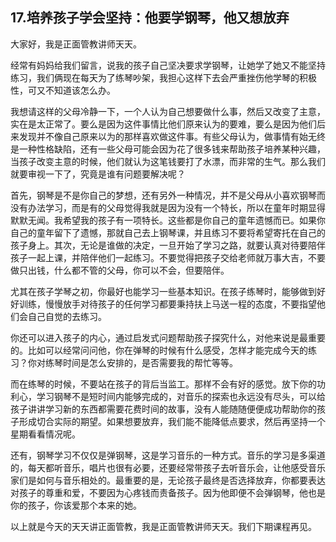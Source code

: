 ## 17.培养孩子学会坚持：他要学钢琴，他又想放弃
大家好，我是正面管教讲师天天。


经常有妈妈给我们留言，说我的孩子自己坚决要求学钢琴，让她学了她又不能坚持练习，我们俩现在每天为了练琴吵架，我担心这样下去会严重挫伤他学琴的积极性，可又不知道该怎么办。


我想请这样的父母冷静一下，一个人认为自己想要做什么事，然后又改变了主意，实在是太正常了。要么是因为这件事情比他们原来认为的要难，要么是因为他们后来发现并不像自己原来以为的那样喜欢做这件事。有些父母认为，做事情有始无终是一种性格缺陷，还有一些父母可能会因为花了很多钱来帮助孩子培养某种兴趣，当孩子改变主意的时候，他们就认为这笔钱要打了水漂，而非常的生气。那么我们就要审视一下了，究竟是谁有问题要解决呢？


首先，钢琴是不是你自己的梦想，还有另外一种情况，并不是父母从小喜欢钢琴而没有办法学习，而是有的父母觉得我就是因为没有一个特长，所以在童年时期显得默默无闻。我希望我的孩子有一项特长。这些都是你自己的童年遗憾而已。如果你自己的童年留下了遗憾，那就自己去上钢琴课，并且练习不要将希望寄托在自己的孩子身上。其次，无论是谁做的决定，一旦开始了学习之路，就要认真对待要陪伴孩子一起上课，并陪伴他们一起练习。不要觉得把孩子交给老师就万事大吉，不要做只出钱，什么都不管的父母，你可以不会，但要陪伴。


尤其在孩子学琴之初，你最好也能学习一些基本知识。在孩子练琴时，能够做到好好训练，慢慢放手对待孩子的任何学习都要秉持扶上马送一程的态度，不要指望他们会自己自觉的去练习。


你还可以进入孩子的内心，通过启发式问题帮助孩子探究什么，对他来说是最重要的。比如可以经常问问他，你在弹琴的时候有什么感受，怎样才能完成今天的练习？你对练琴时间是怎么安排的，是否需要我的帮忙等等。


而在练琴的时候，不要站在孩子的背后当监工。那样不会有好的感觉。放下你的功利心，学习钢琴不是短时间内能够完成的，对音乐的探索也永远没有尽头，可以给孩子讲讲学习新的东西都需要花费时间的故事，没有人能随随便便成功帮助你的孩子形成切合实际的期望。如果想要放弃，我们能不能降低点要求，然后再坚持一个星期看看情况呢。


还有，钢琴学习不仅仅是弹钢琴，这是学习音乐的一种方式。音乐的学习是多渠道的，每天都听音乐，唱片也很有必要，还要经常带孩子去听音乐会，让他感受音乐家们是如何与音乐相处的。最重要的是，无论孩子最终是否选择放弃，你都要表达对孩子的尊重和爱，不要因为心疼钱而责备孩子。因为他即便不会弹钢琴，他也是你的孩子，你该爱那个本来的她。


以上就是今天的天天讲正面管教，我是正面管教讲师天天。我们下期课程再见。


